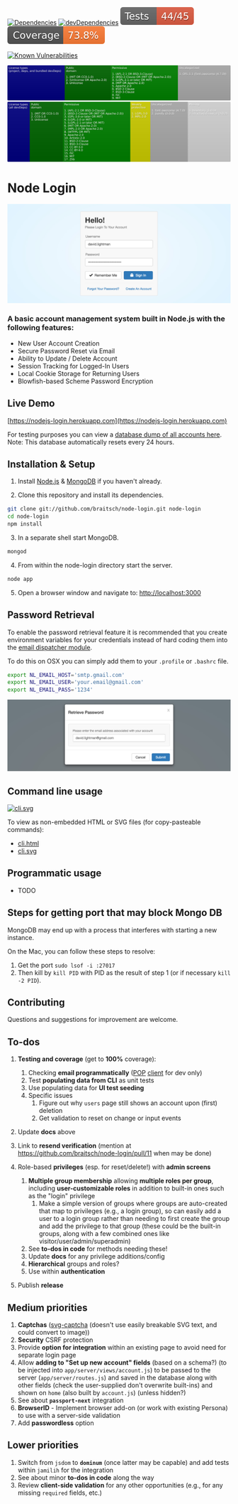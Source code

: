 <!--
[![npm](https://img.shields.io/npm/v/node-login.svg)](https://www.npmjs.com/package/node-login)
-->
[![Dependencies](https://img.shields.io/david/brettz9/node-login.svg)](https://david-dm.org/brettz9/node-login)
[![devDependencies](https://img.shields.io/david/dev/brettz9/node-login.svg)](https://david-dm.org/brettz9/node-login?type=dev)
[![Tests badge](https://raw.githubusercontent.com/brettz9/node-login/master/readme_includes/tests-badge.svg?sanitize=true)](readme_includes/tests-badge.svg)
[![Coverage badge](https://raw.githubusercontent.com/brettz9/node-login/master/readme_includes/coverage-badge.svg?sanitize=true)](readme_includes/coverage-badge.svg)

[![Known Vulnerabilities](https://snyk.io/test/github/brettz9/node-login/badge.svg)](https://snyk.io/test/github/brettz9/node-login)
<!--
[![Total Alerts](https://img.shields.io/lgtm/alerts/g/brettz9/node-login.svg?logo=lgtm&logoWidth=18)](https://lgtm.com/projects/g/brettz9/node-login/alerts)
[![Code Quality: Javascript](https://img.shields.io/lgtm/grade/javascript/g/brettz9/node-login.svg?logo=lgtm&logoWidth=18)](https://lgtm.com/projects/g/brettz9/node-login/context:javascript)
-->

[![Licenses badge](https://raw.githubusercontent.com/brettz9/node-login/master/readme_includes/licenses-badge.svg?sanitize=true)](readme_includes/licenses-badge.svg)
[![Licenses dev badge](https://raw.githubusercontent.com/brettz9/node-login/master/readme_includes/licenses-badge-dev.svg?sanitize=true)](readme_includes/licenses-badge-dev.svg)

<!--
[![issuehunt-to-marktext](https://issuehunt.io/static/embed/issuehunt-button-v1.svg)](https://issuehunt.io/r/brettz9/node-login)
-->

# Node Login

[![node-login](./readme_includes/node-login.jpg?raw=true)](https://nodejs-login.herokuapp.com)

### A basic account management system built in Node.js with the following features:

- New User Account Creation
- Secure Password Reset via Email
- Ability to Update / Delete Account
- Session Tracking for Logged-In Users
- Local Cookie Storage for Returning Users
- Blowfish-based Scheme Password Encryption

## Live Demo

[https://nodejs-login.herokuapp.com](https://nodejs-login.herokuapp.com)

For testing purposes you can view a [database dump of all accounts here](https://nodejs-login.herokuapp.com/print).<br>Note: This database automatically resets every 24 hours.

## Installation & Setup

1. Install [Node.js](https://nodejs.org/) & [MongoDB](https://www.mongodb.org/) if you haven't already.

2. Clone this repository and install its dependencies.

```sh
git clone git://github.com/braitsch/node-login.git node-login
cd node-login
npm install
```

3. In a separate shell start MongoDB.

```sh
mongod
```

4. From within the node-login directory start the server.

```sh
node app
```

5. Open a browser window and navigate to: [http://localhost:3000](http://localhost:3000)

## Password Retrieval

To enable the password retrieval feature it is recommended that you create environment variables for your credentials instead of hard coding them into the [email dispatcher module](https://github.com/braitsch/node-login/blob/master/app/server/modules/email-dispatcher.js).

To do this on OSX you can simply add them to your `.profile` or `.bashrc` file.

```sh
export NL_EMAIL_HOST='smtp.gmail.com'
export NL_EMAIL_USER='your.email@gmail.com'
export NL_EMAIL_PASS='1234'
```

[![node-login](./readme_includes/retrieve-password.jpg?raw=true)](https://nodejs-login.herokuapp.com)

## Command line usage

[![cli.svg](https://brettz9.github.io/node-login/readme_includes/cli.svg)](cli.svg)

To view as non-embedded HTML or SVG files (for copy-pasteable commands):

- [cli.html](https://brettz9.github.io/node-login/readme_includes/cli.html)
- [cli.svg](https://brettz9.github.io/node-login/readme_includes/cli.svg)

## Programmatic usage

- TODO

## Steps for getting port that may block Mongo DB

MongoDB may end up with a process that interferes with starting a new instance.

On the Mac, you can follow these steps to resolve:

1. Get the port `sudo lsof -i :27017`
2. Then kill by `kill PID` with PID as the result of step 1 (or if necessary `kill -2 PID`).

## Contributing

Questions and suggestions for improvement are welcome.

## To-dos

1. **Testing and coverage** (get to **100%** coverage):
    1. Checking **email programmatically** ([POP](https://www.npmjs.com/package/node-pop3)
        [client](https://www.npmjs.com/package/pop3-client) for dev only)
    1. Test **populating data from CLI** as unit tests
    1. Use populating data for **UI test seeding**
    1. Specific issues
        1. Figure out why `users` page still shows an account upon
            (first) deletion
        1. Get validation to reset on change or input events
1. Update **docs** above

1. Link to **resend verification** (mention at
    <https://github.com/braitsch/node-login/pull/11> when may be done)
1. Role-based **privileges** (esp. for reset/delete!) with **admin screens**
    1. **Multiple group membership** allowing **multiple roles per group**,
        including **user-customizable roles** in addition to built-in ones
        such as the "login" privilege
        1. Make a simple version of groups where groups are auto-created that
            map to privileges (e.g., a login group), so can easily add a user
            to a login group rather than needing to first create the group
            and add the privilege to that group (these could be the built-in
            groups, along with a few combined ones like
            visitor/user/admin/superadmin)
    1. See **to-dos in code** for methods needing these!
    1. Update **docs** for any privilege additions/config
    1. **Hierarchical** groups and roles?
    1. Use within **authentication**

1. Publish **release**

## Medium priorities

1. **Captchas** ([svg-captcha](https://www.npmjs.com/package/svg-captcha)
  (doesn't use easily breakable SVG text, and could convert to image))
1. **Security** CSRF protection
1. Provide **option for integration** within an existing page to avoid need
    for separate login page
1. Allow **adding to "Set up new account" fields** (based on a schema?)
    (to be injected into `app/server/views/account.js`) to be passed to
    the server (`app/server/routes.js`) and saved in the database along
    with other fields (check the user-supplied don't overwrite built-ins)
    and shown on `home` (also built by `account.js`) (unless hidden?)
1. See about **`passport-next`** integration
1. **BrowserID** - Implement browser add-on (or work with existing Persona)
    to use with a server-side validation
1. Add **passwordless** option

## Lower priorities

1. Switch from `jsdom` to **`dominum`** (once latter may be capable) and add
    tests within `jamilih` for the integration
1. See about minor **to-dos in code** along the way
1. Review **client-side validation** for any other opportunities (e.g., for
    any missing `required` fields, etc.)
